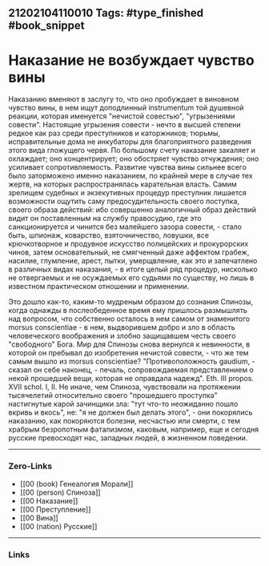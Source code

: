 21202104110010
Tags: #type_finished #book_snippet  
---
# Наказание не возбуждает чувство вины

Наказанию вменяют в заслугу то, что оно пробуждает в виновном чувство вины, в нем ищут доподлинный instrumentum той душевной реакции, которая именуется "нечистой совестью", "угрызениями совести". Настоящие угрызения совести - нечто в высшей степени редкое как раз среди преступников и каторжников; тюрьмы, исправительные дома не инкубаторы для благоприятного разведения этого вида гложущего червя. По большому счету наказание закаляет и охлаждает; оно концентрирует; оно обостряет чувство отчуждения; оно усиливает сопротивляемость. Развитие чувства вины сильнее всего было заторможено именно наказанием, по крайней мере в случае тех жертв, на которых распространялась карательная власть. Самим зрелищем судебных и экзекутивных процедур преступник лишается возможности ощутить саму предосудительность своего поступка, своего образа действий: ибо совершенно аналогичный образ действий видит он поставленным на службу правосудию, где это санкционируется и чинится без малейшего зазора совести, - стало быть, шпионаж, коварство, взяточничество, ловушки, все крючкотворное и продувное искусство полицейских и прокурорских чинов, затем основательный, не смягченный даже аффектом грабеж, насилие, глумление, арест, пытки, умерщвление, как это и запечатлено в различных видах наказания, - в итоге целый ряд процедур, нисколько не отвергаемых и не осуждаемых его судьями по существу, но лишь в известном практическом отношении и применении. 

Это дошло как-то, каким-то мудреным образом до сознания Спинозы, когда однажды в послеобеденное время ему пришлось размышлять над вопросом, что собственно осталось в нем самом от знаменитого morsus conscientiae - в нем, выдворившем добро и зло в область человеческого воображения и злобно защищавшем честь своего "свободного" Бога. Мир для Спинозы снова вернулся к невинности, в которой он пребывал до изобретения нечистой совести, - что же тем самым вышло из morsus conscientiae? "Противоположность gaudium, - сказал он себе наконец, - печаль, сопровождаемая представлением о некой прошедшей вещи, которая не оправдала надежд". Eth. III propos. XVII schol. I, II. He иначе, чем Спиноза, чувствовали на протяжении тысячелетий относительно своего "прошедшего проступка" настигнутые карой зачинщики зла: "тут что-то неожиданно пошло вкривь и вкось", не: "я не должен был делать этого", - они покорялись наказанию, как покоряются болезни, несчастью или смерти, с тем храбрым безропотным фатализмом, каковым, например, еще и сегодня русские превосходят нас, западных людей, в жизненном поведении. 

---
### Zero-Links
- [[00 (book) Генеалогия Морали]]
- [[00 (person) Спиноза]]
- [[00 Наказание]]
- [[00 Преступление]]
- [[00 Вина]]
- [[00 (nation) Русские]]
---
### Links